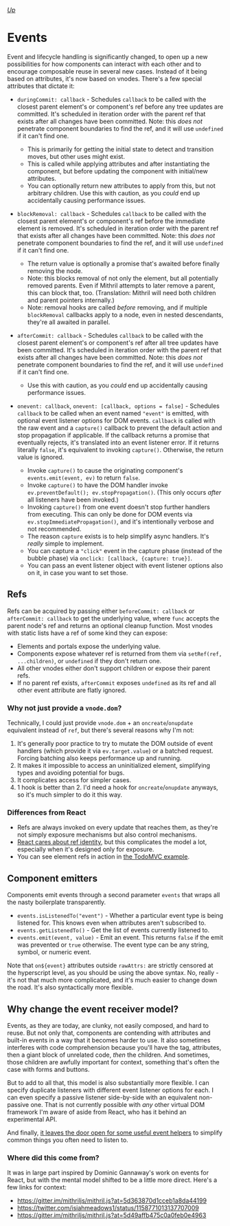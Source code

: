[*Up*](README.md)

# Events

Event and lifecycle handling is significantly changed, to open up a new possibilities for how components can interact with each other and to encourage composable reuse in several new cases. Instead of it being based on attributes, it's now based on vnodes. There's a few special attributes that dictate it:

- `duringCommit: callback` - Schedules `callback` to be called with the closest parent element's or component's ref before any tree updates are committed. It's scheduled in iteration order with the parent ref that exists after all changes have been committed. Note: this *does not* penetrate component boundaries to find the ref, and it will use `undefined` if it can't find one.
	- This is primarily for getting the initial state to detect and transition moves, but other uses might exist.
	- This is called while applying attributes and after instantiating the component, but before updating the component with initial/new attributes.
	- You can optionally return new attributes to apply from this, but not arbitrary children. Use this with caution, as you *could* end up accidentally causing performance issues.

- `blockRemoval: callback` - Schedules `callback` to be called with the closest parent element's or component's ref before the immediate element is removed. It's scheduled in iteration order with the parent ref that exists after all changes have been committed. Note: this *does not* penetrate component boundaries to find the ref, and it will use `undefined` if it can't find one.
	- The return value is optionally a promise that's awaited before finally removing the node.
	- Note: this blocks removal of not only the element, but all potentially removed parents. Even if Mithril attempts to later remove a parent, this can block that, too. (Translation: Mithril will need both children and parent pointers internally.)
	- Note: removal hooks are called *before* removing, and if multiple `blockRemoval` callbacks apply to a node, even in nested descendants, they're all awaited in parallel.

- `afterCommit: callback` - Schedules `callback` to be called with the closest parent element's or component's ref after all tree updates have been committed. It's scheduled in iteration order with the parent ref that exists after all changes have been committed. Note: this *does not* penetrate component boundaries to find the ref, and it will use `undefined` if it can't find one.
	- Use this with caution, as you *could* end up accidentally causing performance issues.

- `onevent: callback`, `onevent: [callback, options = false]` - Schedules `callback` to be called when an event named `"event"` is emitted, with optional event listener options for DOM events. `callback` is called with the raw event and a `capture()` callback to prevent the default action and stop propagation if applicable. If the callback returns a promise that eventually rejects, it's translated into an event listener error. If it returns literally `false`, it's equivalent to invoking `capture()`. Otherwise, the return value is ignored.
	- Invoke `capture()` to cause the originating component's `events.emit(event, ev)` to return `false`.
	- Invoke `capture()` to have the DOM handler invoke `ev.preventDefault(); ev.stopPropagation()`. (This only occurs *after* all listeners have been invoked.)
	- Invoking `capture()` from one event doesn't stop further handlers from executing. This can only be done for DOM events via `ev.stopImmediatePropagation()`, and it's intentionally verbose and not recommended.
	- The reason `capture` exists is to help simplify async handlers. It's *really* simple to implement.
    - You can capture a `"click"` event in the capture phase (instead of the bubble phase) via `onclick: [callback, {capture: true}]`.
	- You can pass an event listener object with event listener options also on it, in case you want to set those.

## Refs

Refs can be acquired by passing either `beforeCommit: callback` or `afterCommit: callback` to get the underlying value, where `func` accepts the parent node's ref and returns an optional cleanup function. Most vnodes with static lists have a ref of some kind they can expose:

- Elements and portals expose the underlying value.
- Components expose whatever ref is returned from them via `setRef(ref, ...children)`, or `undefined` if they don't return one.
- All other vnodes either don't support children or expose their parent refs.
- If no parent ref exists, `afterCommit` exposes `undefined` as its ref and all other event attribute are flatly ignored.

### Why not just provide a `vnode.dom`?

Technically, I could just provide `vnode.dom` + an `oncreate`/`onupdate` equivalent instead of `ref`, but there's several reasons why I'm not:

1. It's generally poor practice to try to mutate the DOM outside of event handlers (which provide it via `ev.target.value`) or a batched request. Forcing batching also keeps performance up and running.
1. It makes it impossible to access an uninitialized element, simplifying types and avoiding potential for bugs.
1. It complicates access for simpler cases.
1. 1 hook is better than 2. I'd need a hook for `oncreate`/`onupdate` anyways, so it's much simpler to do it this way.

### Differences from React

- Refs are always invoked on every update that reaches them, as they're not simply exposure mechanisms but also control mechanisms.
- [React cares about ref identity](https://reactjs.org/docs/refs-and-the-dom.html#caveats-with-callback-refs), but this complicates the model a lot, especially when it's designed only for exposure.
- You can see element refs in action in [the TodoMVC example](https://github.com/isiahmeadows/mithril.js/tree/redesign/examples/todomvc/).

## Component emitters

Components emit events through a second parameter `events` that wraps all the nasty boilerplate transparently.

- `events.isListenedTo("event")` - Whether a particular event type is being listened for. This knows even when attributes aren't subscribed to.
- `events.getListenedTo()` - Get the list of events currently listened to.
- `events.emit(event, value)` - Emit an event. This returns `false` if the emit was prevented or `true` otherwise. The event type can be any string, symbol, or numeric event.

Note that `on${event}` attributes outside `rawAttrs:` are strictly censored at the hyperscript level, as you should be using the above syntax. No, really - it's not that much more complicated, and it's much easier to change down the road. It's also syntactically more flexible.

## Why change the event receiver model?

Events, as they are today, are clunky, not easily composed, and hard to reuse. But not only that, components are contending with attributes and built-in events in a way that it becomes harder to use. It also sometimes interferes with code comprehension because you'll have the tag, attributes, then a giant block of unrelated code, *then* the children. And sometimes, those children are awfully important for context, something that's often the case with forms and buttons.

But to add to all that, this model is also substantially more flexible. I can specify duplicate listeners with different event listener options for each. I can even specify a passive listener side-by-side with an equivalent non-passive one. That is not currently possible with *any* other virtual DOM framework I'm aware of aside from React, who has it behind an experimental API.

And finally, [it leaves the door open for some useful event helpers](../events.md#event-handler-helpers) to simplify common things you often need to listen to.

### Where did this come from?

It was in large part inspired by Dominic Gannaway's work on events for React, but with the mental model shifted to be a little more direct. Here's a few links for context:

- https://gitter.im/mithriljs/mithril.js?at=5d363870d1cceb1a8da44199
- https://twitter.com/isiahmeadows1/status/1158771013137707009
- https://gitter.im/mithriljs/mithril.js?at=5d49affb475c0a0feb0e4963

